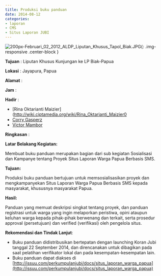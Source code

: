 ```yaml
---
title: Produksi buku panduan
date: 2014-08-12
categories:
- laporan
- CMS
- Situs Laporan JUBI
---
```


![200px-Februari_02_2012_ALDP_Liputan_Khusus_Tapol_Biak.JPG](/uploads/200px-Februari_02_2012_ALDP_Liputan_Khusus_Tapol_Biak.JPG){: .img-responsive .center-block }

**Tujuan** : Liputan Khusus Kunjungan ke LP Biak-Papua

**Lokasi** : Jayapura, Papua

**Alamat** : 

**Jam** : 

**Hadir** : 
* [Rina Oktarianti Maizier](http://wiki.ciptamedia.org/wiki/Rina_Oktarianti_Maizier0
* [Corry Gasperz](http://wiki.ciptamedia.org/wiki/Corry_Gasperz)
* [Victor Mambor](http://wiki.ciptamedia.org/wiki/Victor_Mambor)

**Ringkasan** : 

**Latar Belakang Kegiatan:** 

Membuat buku panduan merupakan bagian dari sub kegiatan Sosialisasi dan Kampanye tentang Proyek Situs Laporan Warga Papua Berbasis SMS.

**Tujuan:** 

Produksi buku panduan bertujuan untuk memsosialisasikan proyek dan mengkampanyekan Situs Laporan Warga Papua Berbasis SMS kepada masyarakat, khususnya masyarakat Papua.

**Hasil:** 

Panduan yang memuat deskripsi singkat tentang proyek, dan panduan registrasi untuk warga yang ingin melaporkan peristiwa, opini ataupun keluhan warga kepada pihak-pihak berwenang dan terkait, serta prosedur approval (persetujuan) dan verified (verifikasi) oleh pengelola situs.

**Rekomendasi dan Tindak Lanjut**:

* Buku panduan didistribusikan bertepatan dengan launching Koran Jubi tanggal 22 September 2014, dan direncanakan untuk dibagikan pada saat pelatihan verifikator lokal dan pada kesempatan-kesempatan lain.
* Buku panduan dapat diakses di [http://issuu.com/perkumpulanjubi/docs/situs_laporan_warga_papua](http://issuu.com/perkumpulanjubi/docs/situs_laporan_warga_papua)
